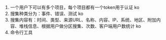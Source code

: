 1. 一个用户下可以有多个项目，每个项目都有一个token用于认证  ko
1. 搜集种类分为：事件、错误、测试  ko
1. 搜集内容有：时间、类型、来源URL、名称、内容、IP、系统、地区、附加内容、堆栈信息、根据用户做分区搜集、次数、客户端用户数统计  ko
1. 命令行工具
